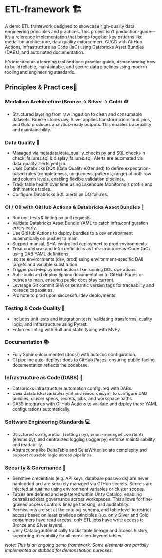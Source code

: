 # ETL-framework 🏗️

 A demo ETL framework designed to showcase high-quality data engineering principles and practices. This project isn’t production-grade—it’s a reference implementation that brings together key patterns like medallion architecture, data quality enforcement, CI/CD with GitHub Actions, Infrastructure as Code (IaC) using Databricks Asset Bundles (DABs), and automated documentation.

It’s intended as a learning tool and best practice guide, demonstrating how to build reliable, maintainable, and secure data pipelines using modern tooling and engineering standards.

## Principles & Practices🚦
### Medallion Architecture (Bronze → Silver → Gold) 🪙 
- Structured layering from raw ingestion to clean and consumable datasets. Bronze stores raw, Silver applies transformations and joins, and Gold produces analytics-ready outputs. This enables traceability and maintainability.

### Data Quality 🧪
- Managed via metadata/data_quality_checks.py and SQL checks in check_failures.sql & display_failures.sql. Alerts are automated via data_quality_alerts.yml job. 
- Uses Databricks DQX (Data Quality eXtended) to define expectation-based rules (completeness, uniqueness, patterns, range) at both row and column levels, enabling flexible validation pipelines.
- Track table health over time using Lakehouse Monitoring’s profile and drift metrics tables.
- Configure Databricks SQL alerts on DQ failures.

### CI / CD with GitHub Actions & Databricks Asset Bundles 🔁
- Run unit tests & linting on pull requests.
- Validate Databricks Asset Bundle YAML to catch infra/configuration errors early.
- Use GitHub Actions to deploy bundles to a dev environment automatically on pushes to main.
- Support manual, SHA-controlled deployment to prod environments.
- Treat codebase and infra definitions as Infrastructure-as-Code (IaC) using DAB YAML definitions.
- Isolate environments (dev, prod) using environment-specific DAB targets and variable substitution.
- Trigger post-deployment actions like running DDL operations.
- Auto-build and deploy Sphinx documentation to GitHub Pages on pushes to main, ensuring public docs stay current.
- Leverage Git commit SHA or semantic version tags for traceability and rollback capabilities.
- Promote to prod upon successful dev deployments.

### Testing & Code Quality 🧪
- Includes unit tests and integration tests, validating transforms, quality logic, and infrastructure using Pytest.
- Enforces linting with Ruff and static typing with MyPy.

### Documentation 📚
- Fully Sphinx-documented (docs/) with autodoc configuration.
- CI pipeline auto-deploys docs to GitHub Pages, ensuring public-facing documentation reflects the codebase.

### Infrastructure as Code (DABS) 🧱
- Databricks infrastructure automation configured with DABs.
- Uses databricks/variables.yml and resources.yml to configure DAB bundles, cluster specs, secrets, jobs, and workspace paths.
- DABS integrates with GitHub Actions to validate and deploy these YAML configurations automatically.

### Software Engineering Standards 💻
- Structured configuration (settings.py), enum-managed constants (enums.py), and centralized logging (logger.py) enforce maintainability and readability.
- Abstractions like DeltaTable and DeltaWriter isolate complexity and support reusable logic across pipelines.

### Security & Governance 🔐
- Sensitive credentials (e.g. API keys, database passwords) are never hardcoded and are securely managed via GitHub secrets. Secrets are injected at runtime using environment variables or cluster scopes.
- Tables are defined and registered within Unity Catalog, enabling centralized data governance across workspaces. This allows for fine-grained access controls, lineage tracking, and auditability.
- Permissions are set at the catalog, schema, and table level to restrict access based on least privilege principles (e.g. only Silver and Gold consumers have read access; only ETL jobs have write access to Bronze and Silver layers).
- Unity Catalog automatically tracks table lineage and access history, supporting traceability for all medallion-layered tables.




*Note: This is an ongoing demo framework. Some elements are partially implemented or stubbed for demonstration purposes.*
